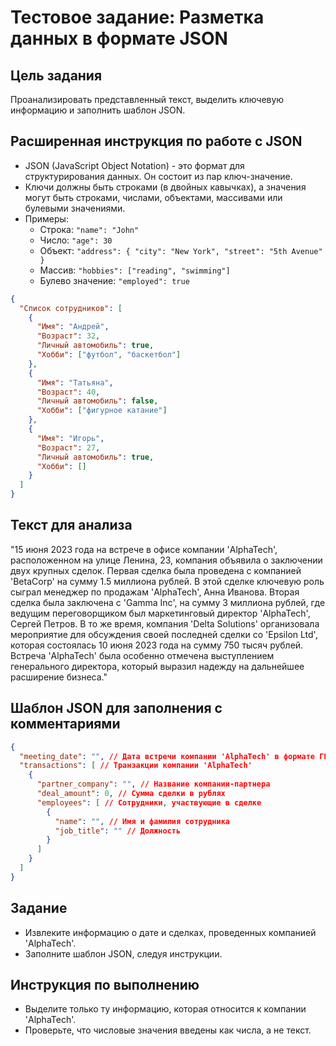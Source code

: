 # Тестовое задание: Разметка данных в формате JSON

## Цель задания
Проанализировать представленный текст, выделить ключевую информацию и заполнить шаблон JSON.

## Расширенная инструкция по работе с JSON
- JSON (JavaScript Object Notation) - это формат для структурирования данных. Он состоит из пар ключ-значение.
- Ключи должны быть строками (в двойных кавычках), а значения могут быть строками, числами, объектами, массивами или булевыми значениями.
- Примеры:
    - Строка: `"name": "John"`
    - Число: `"age": 30`
    - Объект: `"address": { "city": "New York", "street": "5th Avenue" }`
    - Массив: `"hobbies": ["reading", "swimming"]`
    - Булево значение: `"employed": true`

```json
{
  "Список сотрудников": [
    {
      "Имя": "Андрей",
      "Возраст": 32,
      "Личный автомобиль": true,
      "Хобби": ["футбол", "баскетбол"]
    },
    {
      "Имя": "Татьяна",
      "Возраст": 40,
      "Личный автомобиль": false,
      "Хобби": ["фигурное катание"]
    },
    {
      "Имя": "Игорь",
      "Возраст": 27,
      "Личный автомобиль": true,
      "Хобби": []
    }
  ]
}
```

## Текст для анализа
"15 июня 2023 года на встрече в офисе компании 'AlphaTech', расположенном на улице Ленина, 23, компания объявила о заключении двух крупных сделок. Первая сделка была проведена с компанией 'BetaCorp' на сумму 1.5 миллиона рублей. В этой сделке ключевую роль сыграл менеджер по продажам 'AlphaTech', Анна Иванова. Вторая сделка была заключена с 'Gamma Inc', на сумму 3 миллиона рублей, где ведущим переговорщиком был маркетинговый директор 'AlphaTech', Сергей Петров. В то же время, компания 'Delta Solutions' организовала мероприятие для обсуждения своей последней сделки со 'Epsilon Ltd', которая состоялась 10 июня 2023 года на сумму 750 тысяч рублей. Встреча 'AlphaTech' была особенно отмечена выступлением генерального директора, который выразил надежду на дальнейшее расширение бизнеса."

## Шаблон JSON для заполнения с комментариями
```json
{
  "meeting_date": "", // Дата встречи компании 'AlphaTech' в формате ГГГГ-ММ-ДД
  "transactions": [ // Транзакции компании 'AlphaTech'
    {
      "partner_company": "", // Название компании-партнера
      "deal_amount": 0, // Сумма сделки в рублях
      "employees": [ // Сотрудники, участвующие в сделке
        {
          "name": "", // Имя и фамилия сотрудника
          "job_title": "" // Должность
        }
      ]
    }
  ]
}
```

## Задание
- Извлеките информацию о дате и сделках, проведенных компанией 'AlphaTech'.
- Заполните шаблон JSON, следуя инструкции.

## Инструкция по выполнению
- Выделите только ту информацию, которая относится к компании 'AlphaTech'.
- Проверьте, что числовые значения введены как числа, а не текст.
